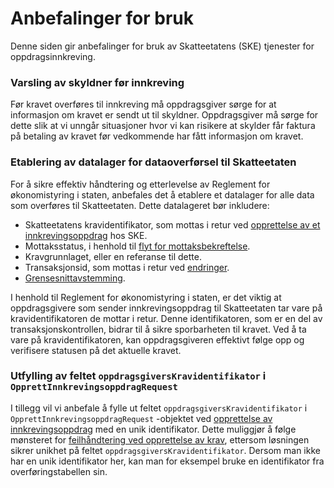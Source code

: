 # Anbefalinger for bruk

Denne siden gir anbefalinger for bruk av Skatteetatens (SKE) tjenester for oppdragsinnkreving.

### Varsling av skyldner før innkreving

Før kravet overføres til innkreving må oppdragsgiver sørge for at informasjon om kravet er sendt ut til skyldner.
Oppdragsgiver må sørge for dette slik at vi unngår situasjoner hvor vi kan risikere at skylder får faktura på betaling
av kravet før vedkommende har fått informasjon om kravet.

### Etablering av datalager for dataoverførsel til Skatteetaten

For å sikre effektiv
håndtering og etterlevelse av Reglement for økonomistyring i staten, anbefales det å etablere et datalager for alle data
som overføres til Skatteetaten. Dette datalageret bør inkludere:

- Skatteetatens kravidentifikator, som mottas i retur
  ved [opprettelse av et innkrevingsoppdrag](beskrivelse-av-tjenester.md#opprett-et-innkrevingsoppdrag) hos SKE.
- Mottaksstatus, i henhold til [flyt for mottaksbekreftelse](beskrivelse-av-tjenester.md#hent-mottaksbekreftelse).
- Kravgrunnlaget, eller en referanse til dette.
- Transaksjonsid, som mottas i retur ved [endringer](beskrivelse-av-tjenester.md#endre-et-innkrevingsoppdrag).
- [Grensesnittavstemming](beskrivelse-av-tjenester.md#grensesnittavstemming-av-et-innkrevingsoppdrag).

I henhold til Reglement for økonomistyring i staten, er det viktig at oppdragsgivere som sender innkrevingsoppdrag til
Skatteetaten tar vare på kravidentifikatoren de mottar i retur. Denne identifikatoren, som er en del av
transaksjonskontrollen, bidrar til å sikre sporbarheten til kravet. Ved å ta vare på kravidentifikatoren, kan
oppdragsgiveren effektivt følge opp og verifisere statusen på det aktuelle kravet.

### Utfylling av feltet `oppdragsgiversKravidentifikator` i `OpprettInnkrevingsoppdragRequest`

I tillegg vil vi anbefale å fylle ut feltet `oppdragsgiversKravidentifikator` i `OpprettInnkrevingsoppdragRequest`
-objektet ved [opprettelse av innkrevingsoppdrag](beskrivelse-av-tjenester.md#opprett-et-innkrevingsoppdrag) med en unik
identifikator. Dette muliggjør å følge mønsteret
for [feilhåndtering ved opprettelse av krav](beskrivelse-av-tjenester.md#feilhåndtering), ettersom løsningen sikrer
unikhet på feltet `oppdragsgiversKravidentifikator`. Dersom man ikke har en unik identifikator her, kan man for eksempel
bruke en identifikator fra overføringstabellen sin.


